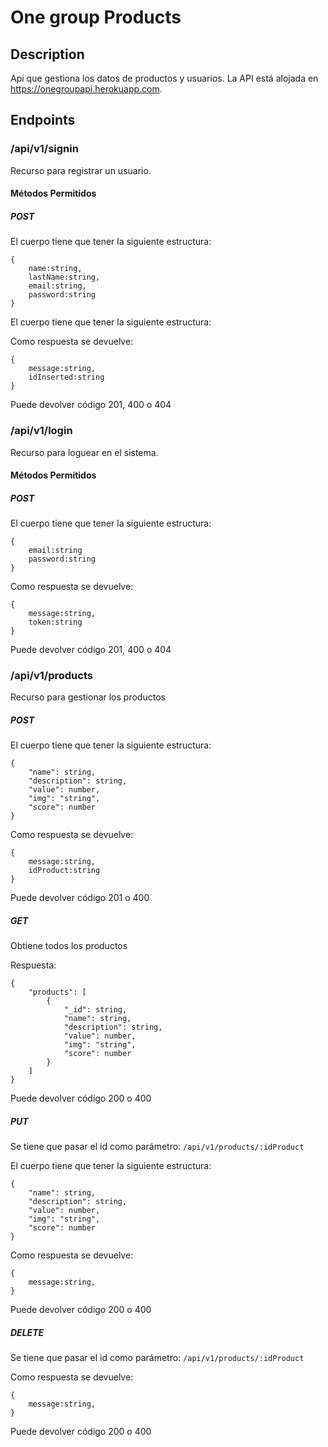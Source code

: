 # One group Products

## Description

Api que gestiona los datos de productos y usuarios.
La API está alojada en https://onegroupapi.herokuapp.com.

## Endpoints

### /api/v1/signin

Recurso para registrar un usuario.

#### Métodos Permitidos

##### POST

El cuerpo tiene que tener la siguiente estructura:

```
{
    name:string,
    lastName:string,
    email:string,
    password:string
}
```

El cuerpo tiene que tener la siguiente estructura:

Como respuesta se devuelve:

```
{
    message:string,
    idInserted:string
}
```

Puede devolver código 201, 400 o 404

### /api/v1/login

Recurso para loguear en el sistema.

#### Métodos Permitidos

##### POST

El cuerpo tiene que tener la siguiente estructura:

```
{
    email:string
    password:string
}
```

Como respuesta se devuelve:

```
{
    message:string,
    token:string
}
```

Puede devolver código 201, 400 o 404

### /api/v1/products

Recurso para gestionar los productos

##### POST

El cuerpo tiene que tener la siguiente estructura:

```
{
    "name": string,
    "description": string,
    "value": number,
    "img": "string",
    "score": number
}
```

Como respuesta se devuelve:

```
{
    message:string,
    idProduct:string
}
```

Puede devolver código 201 o 400

##### GET

Obtiene todos los productos

Respuesta:

```
{
    "products": [
        {
            "_id": string,
            "name": string,
            "description": string,
            "value": number,
            "img": "string",
            "score": number
        }
    ]
}
```

Puede devolver código 200 o 400

##### PUT

Se tiene que pasar el id como parámetro:
`/api/v1/products/:idProduct`

El cuerpo tiene que tener la siguiente estructura:

```
{
    "name": string,
    "description": string,
    "value": number,
    "img": "string",
    "score": number
}
```

Como respuesta se devuelve:

```
{
    message:string,
}
```

Puede devolver código 200 o 400

##### DELETE

Se tiene que pasar el id como parámetro:
`/api/v1/products/:idProduct`

Como respuesta se devuelve:

```
{
    message:string,
}
```

Puede devolver código 200 o 400
